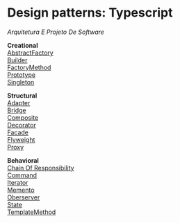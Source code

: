 # Design patterns: Typescript
*Arquitetura E Projeto De Software*


**Creational** <br />
[AbstractFactory](https://github.com/igoramos77/typescript-design-patterns/blob/main/Creational/AbstractFactory/abstractFactory.ts) <br />
[Builder](https://github.com/igoramos77/typescript-design-patterns/blob/main/Creational/Builder/builder.ts) <br />
[FactoryMethod](https://github.com/igoramos77/typescript-design-patterns/blob/main/Creational/FactoryMethod/factoryMethod.ts) <br />
[Prototype](https://github.com/igoramos77/typescript-design-patterns/blob/main/Creational/Prototype/prototype.ts) <br />
[Singleton](https://github.com/igoramos77/typescript-design-patterns/blob/main/Creational/Singleton/singleton.ts) <br />

**Structural** <br />
[Adapter](https://github.com/igoramos77/typescript-design-patterns/blob/main/Structural/Adapter/adpter.ts) <br />
[Bridge](https://github.com/igoramos77/typescript-design-patterns/blob/main/Structural/Bridge/bridge.ts) <br />
[Composite](https://github.com/igoramos77/typescript-design-patterns/blob/main/Structural/Composite/composite.ts) <br />
[Decorator](https://github.com/igoramos77/typescript-design-patterns/blob/main/Structural/Decorator/decorator.ts) <br />
[Facade](https://github.com/igoramos77/typescript-design-patterns/blob/main/Structural/Facade/facade.ts) <br />
[Flyweight](https://github.com/igoramos77/typescript-design-patterns/blob/main/Structural/Flyweight/flyweight.ts) <br />
[Proxy](https://github.com/igoramos77/typescript-design-patterns/blob/main/Structural/Proxy/proxy.ts) <br />

**Behavioral** <br />
[Chain Of Responsibility](https://github.com/igoramos77/typescript-design-patterns/blob/main/Behavioral/ChainOfResponsibility/chain-of-responsability.ts) <br />
[Command](https://github.com/igoramos77/typescript-design-patterns/blob/main/Behavioral/Command/command.ts) <br />
[Iterator](https://github.com/igoramos77/typescript-design-patterns/blob/main/Behavioral/Iterator/iterator.ts) <br />
[Memento](https://github.com/igoramos77/typescript-design-patterns/blob/main/Behavioral/Memento/memento.ts) <br />
[Oberserver](https://github.com/igoramos77/typescript-design-patterns/tree/main/Behavioral/Observer) <br />
[State](https://github.com/igoramos77/typescript-design-patterns/blob/main/Behavioral/State/state.ts) <br />
[TemplateMethod](https://github.com/igoramos77/typescript-design-patterns/blob/main/Behavioral/TemplateMethod/templateMethod.ts) <br />